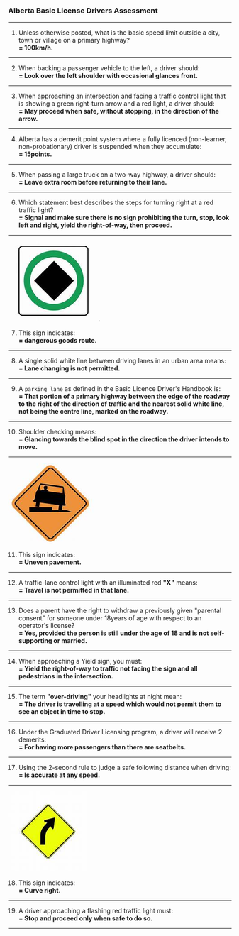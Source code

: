 ### Alberta Basic License Drivers Assessment  
---
1. Unless otherwise posted, what is the basic speed limit outside a city, town or village on a primary highway?  
  **= 100km/h.**
---
2. When backing a passenger vehicle to the left, a driver should:  
  **= Look over the left shoulder with occasional glances front.**  
---
3. When approaching an intersection and facing a traffic control light that is showing a green right-turn arrow and a red light, a driver should:  
  **= May proceed when safe, without stopping, in the direction of the arrow.**  
---
4. Alberta has a demerit point system where a fully licenced (non-learner, non-probationary) driver is suspended when they accumulate:  
   **= 15points.**
---
5. When passing a large truck on a two-way highway, a driver should:  
   **= Leave extra room before returning to their lane.**
---
6. Which statement best describes the steps for turning right at a red traffic light?  
   **= Signal and make sure there is no sign prohibiting the turn, stop, look left and right, yield the right-of-way, then proceed.**
---
![dangerous goods route](https://github.com/tamunoWoks/drivers_assessment/blob/main/images/dangerous_goods_route.jfif).  

7. This sign indicates:  
    **= dangerous goods route.**
---
8. A single solid white line between driving lanes in an urban area means:  
   **= Lane changing is not permitted.**
---
9. A `parking lane` as defined in the Basic Licence Driver's Handbook is:  
    **= That portion of a primary highway between the edge of the roadway to the right of the direction of traffic and the nearest solid white line, not being the centre line, marked on the roadway.**
---
10. Shoulder checking means:  
    **= Glancing towards the blind spot in the direction the driver intends to move.**
---
![uneven pavement](https://github.com/tamunoWoks/drivers_assessment/blob/main/images/uneven_pavement.jfif)  

11. This sign indicates:  
    **= Uneven pavement.**
---
12. A traffic-lane control light with an illuminated red **"X"** means:  
    **= Travel is not permitted in that lane.**
---
13. Does a parent have the right to withdraw a previously given "parental consent" for someone under 18years of age with respect to an operator's license?  
    **= Yes, provided the person is still under the age of 18 and is not self-supporting or married.**
---
14. When approaching a Yield sign, you must:  
    **= Yield the right-of-way to traffic not facing the sign and all pedestrians in the intersection.**  
---
15. The term **"over-driving"** your headlights at night mean:  
    **= The driver is travelling at a speed which would not permit them to see an object in time to stop.**
---
16. Under the Graduated Driver Licensing program, a driver will receive 2 demerits:  
    **= For having more passengers than there are seatbelts.**
---
17. Using the 2-second rule to judge a safe following distance when driving:  
    **= Is accurate at any speed.**
---
![curve right](https://github.com/tamunoWoks/drivers_assessment/blob/main/images/curve_right.jfif)  

18. This sign indicates:  
    **= Curve right.**
---
19. A driver approaching a flashing red traffic light must:  
    **= Stop and proceed only when safe to do so.**
---
